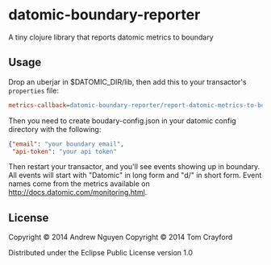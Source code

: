 # datomic-boundary-reporter

A tiny clojure library that reports datomic metrics to boundary

## Usage

Drop an uberjar in $DATOMIC_DIR/lib, then add this to your transactor's `properties` file:

```ini
metrics-callback=datomic-boundary-reporter/report-datomic-metrics-to-boundary
```

Then you need to create boudary-config.json in your datomic config directory with the following:

```json
{"email": "your boundary email",
 "api-token": "your api token"
```

Then restart your transactor, and you'll see events showing up in boundary. All
events will start with "Datomic" in long form and "d/" in short form. Event names come
from the metrics available on http://docs.datomic.com/monitoring.html.

## License

Copyright © 2014 Andrew Nguyen
Copyright © 2014 Tom Crayford

Distributed under the Eclipse Public License version 1.0
